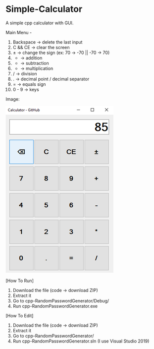 # Simple-Calculator

A simple cpp calculator with GUI.

Main Menu -
1. Backspace -> delete the last input
2. C && CE -> clear the screen
3. ± -> change the sign (ex: 70 -> -70 || -70 -> 70)
4. + -> addition
5. - -> subtraction
6. * -> multiplication
7. / -> division
8. . -> decimal point / decimal separator
9. = -> equals sign
10. 0 - 9 -> keys

Image:

![alt text](https://github.com/Two-Apes/Simple-Calculator/blob/main/main.png?raw=true)

[How To Run]
1. Download the file (code -> download ZIP)
2. Extract it
3. Go to cpp-RandomPasswordGenerator/Debug/
4. Run cpp-RandomPasswordGenerator.exe

[How To Edit]
1. Download the file (code -> download ZIP)
2. Extract it
3. Go to cpp-RandomPasswordGenerator/
4. Run cpp-RandomPasswordGenerator.sln (I use Visual Studio 2019)
